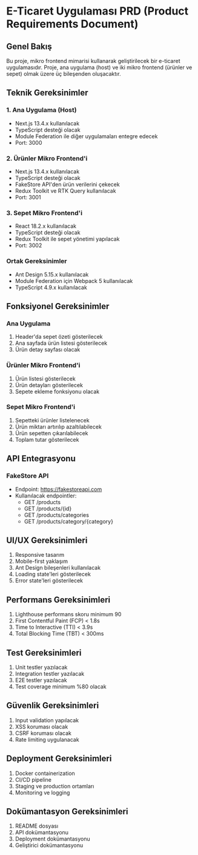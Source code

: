 # E-Ticaret Uygulaması PRD (Product Requirements Document)

## Genel Bakış

Bu proje, mikro frontend mimarisi kullanarak geliştirilecek bir e-ticaret uygulamasıdır. Proje, ana uygulama (host) ve iki mikro frontend (ürünler ve sepet) olmak üzere üç bileşenden oluşacaktır.

## Teknik Gereksinimler

### 1. Ana Uygulama (Host)
- Next.js 13.4.x kullanılacak
- TypeScript desteği olacak
- Module Federation ile diğer uygulamaları entegre edecek
- Port: 3000

### 2. Ürünler Mikro Frontend'i
- Next.js 13.4.x kullanılacak
- TypeScript desteği olacak
- FakeStore API'den ürün verilerini çekecek
- Redux Toolkit ve RTK Query kullanılacak
- Port: 3001

### 3. Sepet Mikro Frontend'i
- React 18.2.x kullanılacak
- TypeScript desteği olacak
- Redux Toolkit ile sepet yönetimi yapılacak
- Port: 3002

### Ortak Gereksinimler
- Ant Design 5.15.x kullanılacak
- Module Federation için Webpack 5 kullanılacak
- TypeScript 4.9.x kullanılacak

## Fonksiyonel Gereksinimler

### Ana Uygulama
1. Header'da sepet özeti gösterilecek
2. Ana sayfada ürün listesi gösterilecek
3. Ürün detay sayfası olacak

### Ürünler Mikro Frontend'i
1. Ürün listesi gösterilecek
2. Ürün detayları gösterilecek
3. Sepete ekleme fonksiyonu olacak

### Sepet Mikro Frontend'i
1. Sepetteki ürünler listelenecek
2. Ürün miktarı artırılıp azaltılabilecek
3. Ürün sepetten çıkarılabilecek
4. Toplam tutar gösterilecek

## API Entegrasyonu

### FakeStore API
- Endpoint: https://fakestoreapi.com
- Kullanılacak endpointler:
  - GET /products
  - GET /products/{id}
  - GET /products/categories
  - GET /products/category/{category}

## UI/UX Gereksinimleri

1. Responsive tasarım
2. Mobile-first yaklaşım
3. Ant Design bileşenleri kullanılacak
4. Loading state'leri gösterilecek
5. Error state'leri gösterilecek

## Performans Gereksinimleri

1. Lighthouse performans skoru minimum 90
2. First Contentful Paint (FCP) < 1.8s
3. Time to Interactive (TTI) < 3.9s
4. Total Blocking Time (TBT) < 300ms

## Test Gereksinimleri

1. Unit testler yazılacak
2. Integration testler yazılacak
3. E2E testler yazılacak
4. Test coverage minimum %80 olacak

## Güvenlik Gereksinimleri

1. Input validation yapılacak
2. XSS koruması olacak
3. CSRF koruması olacak
4. Rate limiting uygulanacak

## Deployment Gereksinimleri

1. Docker containerization
2. CI/CD pipeline
3. Staging ve production ortamları
4. Monitoring ve logging

## Dokümantasyon Gereksinimleri

1. README dosyası
2. API dokümantasyonu
3. Deployment dokümantasyonu
4. Geliştirici dokümantasyonu